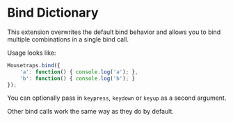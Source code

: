 # Bind Dictionary

This extension overwrites the default bind behavior and allows you to bind multiple combinations in a single bind call.

Usage looks like:

```javascript
Mousetraps.bind({
    'a': function() { console.log('a'); },
    'b': function() { console.log('b'); }
});
```

You can optionally pass in ``keypress``, ``keydown`` or ``keyup`` as a second argument.

Other bind calls work the same way as they do by default.
